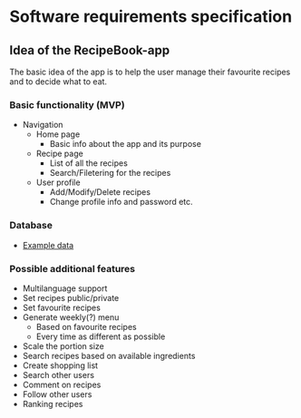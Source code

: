 # Software requirements specification

## Idea of the RecipeBook-app

The basic idea of the app is to help the user manage their favourite recipes and to decide what to eat.

### Basic functionality (MVP)

- Navigation
  - Home page
    - Basic info about the app and its purpose
  - Recipe page
    - List of all the recipes
    - Search/Filetering for the recipes
  - User profile
    - Add/Modify/Delete recipes
    - Change profile info and password etc.

### Database

- [Example data](example-data.json)

### Possible additional features

- Multilanguage support
- Set recipes public/private
- Set favourite recipes
- Generate weekly(?) menu
  - Based on favourite recipes
  - Every time as different as possible
- Scale the portion size
- Search recipes based on available ingredients
- Create shopping list
- Search other users
- Comment on recipes
- Follow other users
- Ranking recipes
